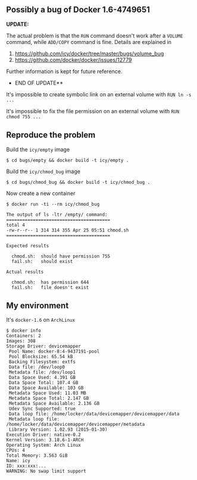 ## Possibly a bug of Docker 1.6-4749651

**UPDATE:**

The actual problem is that the `RUN` command doesn't work
after a `VOLUME` command, while `ADD/COPY` command is fine.
Details are explained in

1. https://github.com/icy/docker/tree/master/bugs/volume_bug
2. https://github.com/docker/docker/issues/12779

Further information is kept for future reference.

* END OF UPDATE**

It's impossible to create symbolic link
on an external volume with `RUN ln -s ...`

It's impossible to fix the file permission
on an external volume with `RUN chmod 755 ...`

## Reproduce the problem

Build the `icy/empty` image

    $ cd bugs/empty && docker build -t icy/empty .

Build the `icy/chmod_bug` image

    $ cd bugs/chmod_bug && docker build -t icy/chmod_bug .

Now create a new container

    $ docker run -ti --rm icy/chmod_bug

    The output of ls -ltr /empty/ command:
    =======================================
    total 4
    -rw-r--r-- 1 314 314 355 Apr 25 05:51 chmod.sh
    =======================================

    Expected results

      chmod.sh:  should have permission 755
      fail.sh:   should exist

    Actual results

      chmod.sh:  has permission 644
      fail.sh:   file doesn't exist

## My environment

It's `docker-1.6` on `ArchLinux`

    $ docker info
    Containers: 2
    Images: 308
    Storage Driver: devicemapper
     Pool Name: docker-8:4-9437191-pool
     Pool Blocksize: 65.54 kB
     Backing Filesystem: extfs
     Data file: /dev/loop0
     Metadata file: /dev/loop1
     Data Space Used: 4.391 GB
     Data Space Total: 107.4 GB
     Data Space Available: 103 GB
     Metadata Space Used: 11.03 MB
     Metadata Space Total: 2.147 GB
     Metadata Space Available: 2.136 GB
     Udev Sync Supported: true
     Data loop file: /home/locker/data/devicemapper/devicemapper/data
     Metadata loop file: /home/locker/data/devicemapper/devicemapper/metadata
     Library Version: 1.02.93 (2015-01-30)
    Execution Driver: native-0.2
    Kernel Version: 3.18.6-1-ARCH
    Operating System: Arch Linux
    CPUs: 4
    Total Memory: 3.563 GiB
    Name: icy
    ID: xxx:xxx:...
    WARNING: No swap limit support
